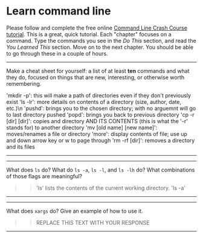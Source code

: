 # Learn command line

Please follow and complete the free online [Command Line Crash Course
tutorial](http://cli.learncodethehardway.org/book/). This is a great,
quick tutorial. Each "chapter" focuses on a command. Type the commands
you see in the _Do This_ section, and read the _You Learned This_
section. Move on to the next chapter. You should be able to go through
these in a couple of hours.


---

Make a cheat sheet for yourself: a list of at least **ten** commands and what they do, focused on things that are new, interesting, or otherwise worth remembering.

> > 
'mkdir -p': this will make a path of directories even if they don't previously exist
'ls -lr': more details on contents of a directory (size, author, date, etc.)\n
'pushd': brings you to the chosen directory; with no arguemnt will go to last directory pushed
'popd': brings you back to previous directory
'cp -r [dir] [dir]': copies and directory AND ITS CONTENTS (this is what the '-r' stands for) to another directory 
'mv [old name] [new name]': moves/renames a file or directory 
'more': display contents of file; use up and down arrow key or w to page through
'rm -rf [dir]': removes a directory and its files


---


---

What does `ls` do? What do `ls -a`, `ls -l`, and `ls -lh` do? What combinations of those flags are meaningful?

> > 'ls' lists the contents of the current working directory. 'ls -a' 

---


---

What does `xargs` do? Give an example of how to use it.

> > REPLACE THIS TEXT WITH YOUR RESPONSE

---

